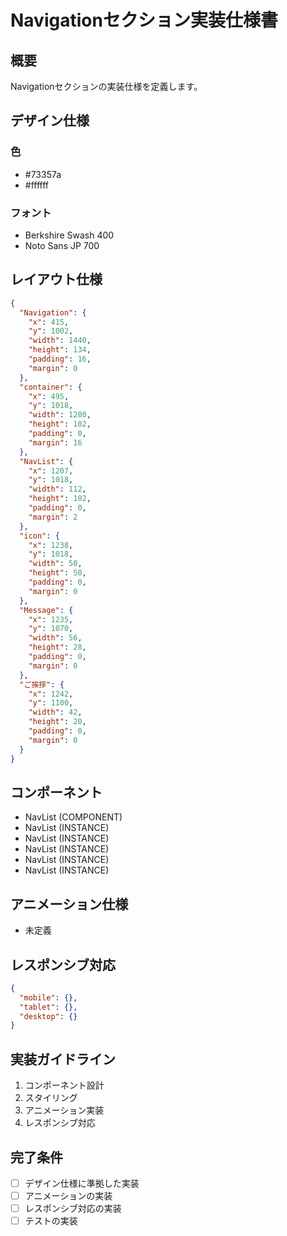 # Navigationセクション実装仕様書

## 概要

Navigationセクションの実装仕様を定義します。

## デザイン仕様

### 色

- #73357a
- #ffffff

### フォント

- Berkshire Swash 400
- Noto Sans JP 700

## レイアウト仕様

```json
{
  "Navigation": {
    "x": 415,
    "y": 1002,
    "width": 1440,
    "height": 134,
    "padding": 16,
    "margin": 0
  },
  "container": {
    "x": 495,
    "y": 1018,
    "width": 1280,
    "height": 102,
    "padding": 0,
    "margin": 16
  },
  "NavList": {
    "x": 1207,
    "y": 1018,
    "width": 112,
    "height": 102,
    "padding": 0,
    "margin": 2
  },
  "icon": {
    "x": 1238,
    "y": 1018,
    "width": 50,
    "height": 50,
    "padding": 0,
    "margin": 0
  },
  "Message": {
    "x": 1235,
    "y": 1070,
    "width": 56,
    "height": 28,
    "padding": 0,
    "margin": 0
  },
  "ご挨拶": {
    "x": 1242,
    "y": 1100,
    "width": 42,
    "height": 20,
    "padding": 0,
    "margin": 0
  }
}
```

## コンポーネント

- NavList (COMPONENT)
- NavList (INSTANCE)
- NavList (INSTANCE)
- NavList (INSTANCE)
- NavList (INSTANCE)
- NavList (INSTANCE)

## アニメーション仕様

- 未定義

## レスポンシブ対応

```json
{
  "mobile": {},
  "tablet": {},
  "desktop": {}
}
```

## 実装ガイドライン

1. コンポーネント設計
2. スタイリング
3. アニメーション実装
4. レスポンシブ対応

## 完了条件

- [ ] デザイン仕様に準拠した実装
- [ ] アニメーションの実装
- [ ] レスポンシブ対応の実装
- [ ] テストの実装
